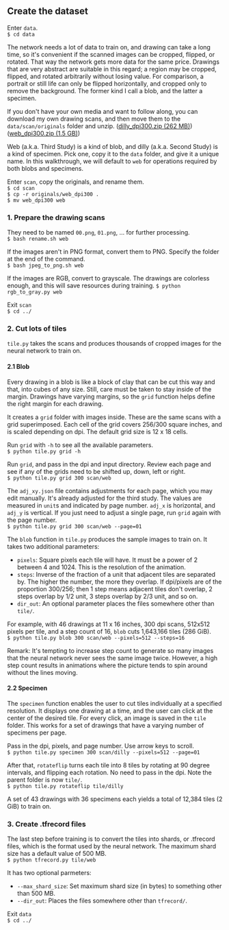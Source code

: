 ## Create the dataset

Enter `data`.  
`$ cd data`

The network needs a lot of data to train on, and drawing can take a long time, so it's convenient if the scanned images can be cropped, flipped, or rotated. That way the network gets more data for the same price. Drawings that are very abstract are suitable in this regard; a region may be cropped, flipped, and rotated arbitrarily without losing value. For comparison, a portrait or still life can only be flipped horizontally, and cropped only to remove the background. The former kind I call a blob, and the latter a specimen.

If you don't have your own media and want to follow along, you can download my own drawing scans, and then move them to the `data/scan/originals` folder and unzip. ([dilly_dpi300.zip (262 MB)](https://symbolfigures.io/thirdstudy/data/scan/original/dilly_dpi300.zip)) ([web_dpi300.zip (1.5 GB)](https://symbolfigures.io/thirdstudy/data/scan/original/web_dpi300.zip))

Web (a.k.a. Third Study) is a kind of blob, and dilly (a.k.a. Second Study) is a kind of specimen. Pick one, copy it to the `data` folder, and give it a unique name. In this walkthrough, we will default to `web` for operations required by both blobs and specimens.

Enter `scan`, copy the originals, and rename them.  
`$ cd scan`  
`$ cp -r originals/web_dpi300 .`  
`$ mv web_dpi300 web`

### 1. Prepare the drawing scans

They need to be named `00.png`, `01.png`, ... for further processing.  
`$ bash rename.sh web`

If the images aren't in PNG format, convert them to PNG. Specify the folder at the end of the command.  
`$ bash jpeg_to_png.sh web`

If the images are RGB, convert to grayscale. The drawings are colorless enough, and this will save resources during training.
`$ python rgb_to_gray.py web`

Exit `scan`  
`$ cd ../`

### 2. Cut lots of tiles

`tile.py` takes the scans and produces thousands of cropped images for the neural network to train on.

#### 2.1 Blob

Every drawing in a blob is like a block of clay that can be cut this way and that, into cubes of any size. Still, care must be taken to stay inside of the margin. Drawings have varying margins, so the `grid` function helps define the right margin for each drawing.

It creates a `grid` folder with images inside. These are the same scans with a grid superimposed. Each cell of the grid covers 256/300 square inches, and is scaled depending on dpi. The default grid size is 12 x 18 cells.

Run `grid` with `-h` to see all the available parameters.  
`$ python tile.py grid -h`

Run `grid`, and pass in the dpi and input directory. Review each page and see if any of the grids need to be shifted up, down, left or right.  
`$ python tile.py grid 300 scan/web`

The `adj_xy.json` file contains adjustments for each page, which you may edit manually. It's already adjusted for the third study. The values are measured in `unit`s and indicated by page number. `adj_x` is horizontal, and `adj_y` is vertical. If you just need to adjust a single page, run `grid` again with the page number.  
`$ python tile.py grid 300 scan/web --page=01`

The `blob` function in `tile.py` produces the sample images to train on. It takes two additional parameters:

- `pixels`: Square pixels each tile will have. It must be a power of 2 between 4 and 1024. This is the resolution of the animation.
- `steps`: Inverse of the fraction of a unit that adjacent tiles are separated by. The higher the number, the more they overlap. If dpi/pixels are of the proportion 300/256; then 1 step means adjacent tiles don't overlap, 2 steps overlap by 1/2 unit, 3 steps overlap by 2/3 unit, and so on.
- `dir_out`: An optional parameter places the files somewhere other than `tile/`.

For example, with 46 drawings at 11 x 16 inches, 300 dpi scans, 512x512 pixels per tile, and a step count of 16, `blob` cuts 1,643,166 tiles (286 GiB).  
`$ python tile.py blob 300 scan/web --pixels=512 --steps=16`

Remark: It's tempting to increase step count to generate so many images that the neural network never sees the same image twice. However, a high step count results in animations where the picture tends to spin around without the lines moving.

#### 2.2 Specimen

The `specimen` function enables the user to cut tiles individually at a specified resolution. It displays one drawing at a time, and the user can click at the center of the desired tile. For every click, an image is saved in the `tile` folder. This works for a set of drawings that have a varying number of specimens per page.

Pass in the dpi, pixels, and page number. Use arrow keys to scroll.  
`$ python tile.py specimen 300 scan/dilly --pixels=512 --page=01`

After that, `rotateflip` turns each tile into 8 tiles by rotating at 90 degree intervals, and flipping each rotation. No need to pass in the dpi. Note the parent folder is now `tile/`.  
`$ python tile.py rotateflip tile/dilly`

A set of 43 drawings with 36 specimens each yields a total of 12,384 tiles (2 GiB) to train on.

### 3. Create .tfrecord files

The last step before training is to convert the tiles into shards, or .tfrecord files, which is the format used by the neural network. The maximum shard size has a default value of 500 MB.  
`$ python tfrecord.py tile/web`

It has two optional parmeters:
- `--max_shard_size`: Set maximum shard size (in bytes) to something other than 500 MB.
- `--dir_out`: Places the files somewhere other than `tfrecord/`.

Exit `data`  
`$ cd ../`